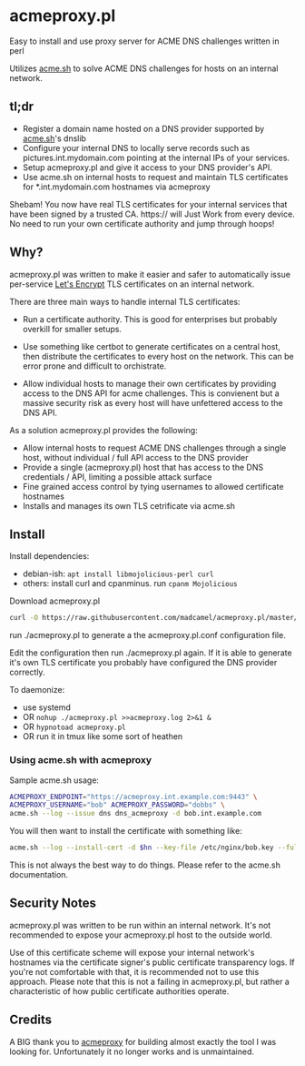 # acmeproxy.pl
Easy to install and use proxy server for ACME DNS challenges written in perl

Utilizes [acme.sh](https://github.com/acmesh-official/acme.sh) to solve ACME DNS challenges for hosts on an internal network.

## tl;dr
- Register a domain name hosted on a DNS provider supported by [acme.sh](https://github.com/acmesh-official/acme.sh)'s dnslib
- Configure your internal DNS to locally serve records such as pictures.int.mydomain.com pointing at the internal IPs of your services.
- Setup acmeproxy.pl and give it access to your DNS provider's API.
- Use acme.sh on internal hosts to request and maintain TLS certificates for *.int.mydomain.com hostnames via acmeproxy

Shebam! You now have real TLS certificates for your internal services that have been signed by a trusted CA. https:// will Just Work from every device. No need to run your own certificate authority and jump through hoops!

## Why?
acmeproxy.pl was written to make it easier and safer to automatically issue per-service [Let's Encrypt](https://letsencrypt.org) TLS certificates on an internal network.

There are three main ways to handle internal TLS certificates:
- Run a certificate authority. This is good for enterprises but probably overkill for smaller setups.

- Use something like certbot to generate certificates on a central host, then distribute the certificates to every host on the network. This can be error prone and difficult to orchistrate.
- Allow individual hosts to manage their own certificates by providing access to the DNS API for acme challenges. This is convienent but a massive security risk as every host will have unfettered access to the DNS API.


As a solution acmeproxy.pl provides the following:
- Allow internal hosts to request ACME DNS challenges through a single host, without individual / full API access to the DNS provider
- Provide a single (acmeproxy.pl) host that has access to the DNS credentials / API, limiting a possible attack surface
- Fine grained access control by tying usernames to allowed certificate hostnames
- Installs and manages its own TLS cetrificate via acme.sh

## Install
Install dependencies:
 - debian-ish: ```apt install libmojolicious-perl curl```
 - others: install curl and cpanminus. run ```cpanm Mojolicious```


Download acmeproxy.pl
```bash
curl -O https://raw.githubusercontent.com/madcamel/acmeproxy.pl/master/acmeproxy.pl; chmod +x acmeproxy.pl
```
run ./acmeproxy.pl to generate a the acmeproxy.pl.conf configuration file. 

Edit the configuration then run ./acmeproxy.pl again. If it is able to generate it's own TLS certificate you probably have configured the DNS provider correctly.

 To daemonize: 
 - use systemd
 - OR ```nohup ./acmeproxy.pl >>acmeproxy.log 2>&1 &```
 - OR ```hypnotoad acmeproxy.pl```
 - OR run it in tmux like some sort of heathen

### Using acme.sh with acmeproxy
Sample acme.sh usage:
```bash
ACMEPROXY_ENDPOINT="https://acmeproxy.int.example.com:9443" \
ACMEPROXY_USERNAME="bob" ACMEPROXY_PASSWORD="dobbs" \
acme.sh --log --issue dns dns_acmeproxy -d bob.int.example.com
```
You will then want to install the certificate with something like:
```bash
acme.sh --log --install-cert -d $hn --key-file /etc/nginx/bob.key --fullchain-file /etc/nginx/bob.crt --reloadcmd "systemctl reload nginx.service"
```

This is not always the best way to do things. Please refer to the acme.sh documentation.

## Security Notes
acmeproxy.pl was written to be run within an internal network. It's not recommended to expose your acmeproxy.pl host to the outside world.

Use of this certificate scheme will expose your internal network's hostnames via the certificate signer's public certificate transparency logs. If you're not comfortable with that, it is recommended not to use this approach. Please note that this is not a failing in acmeproxy.pl, but rather a characteristic of how public certificate authorities operate.

## Credits
A BIG thank you to [acmeproxy](https://github.com/mdbraber/acmeproxy/) for building almost exactly the tool I was looking for. Unfortunately it no longer works and is unmaintained.

